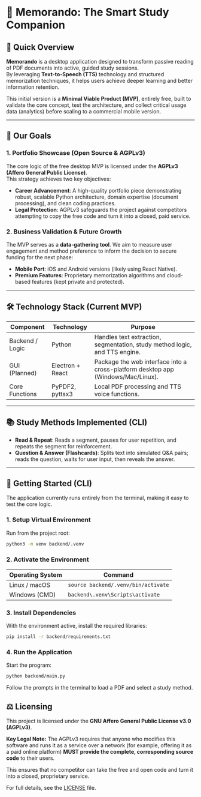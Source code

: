 # 🧠 Memorando: The Smart Study Companion

## 🌟 Quick Overview
**Memorando** is a desktop application designed to transform passive reading of PDF documents into active, guided study sessions.  
By leveraging **Text-to-Speech (TTS)** technology and structured memorization techniques, it helps users achieve deeper learning and better information retention.

This initial version is a **Minimal Viable Product (MVP)**, entirely free, built to validate the core concept, test the architecture, and collect critical usage data (analytics) before scaling to a commercial mobile version.

---

## 🎯 Our Goals

### 1. Portfolio Showcase (Open Source & AGPLv3)
The core logic of the free desktop MVP is licensed under the **AGPLv3 (Affero General Public License)**.  
This strategy achieves two key objectives:

- **Career Advancement**: A high-quality portfolio piece demonstrating robust, scalable Python architecture, domain expertise (document processing), and clean coding practices.  
- **Legal Protection**: AGPLv3 safeguards the project against competitors attempting to copy the free code and turn it into a closed, paid service.

### 2. Business Validation & Future Growth
The MVP serves as a **data-gathering tool**. We aim to measure user engagement and method preference to inform the decision to secure funding for the next phase:

- **Mobile Port**: iOS and Android versions (likely using React Native).  
- **Premium Features**: Proprietary memorization algorithms and cloud-based features (kept private and protected).

---

## 🛠️ Technology Stack (Current MVP)

| **Component**     | **Technology**   | **Purpose**                                                                 |
|--------------------|------------------|-------------------------------------------------------------------------------|
| Backend / Logic    | Python           | Handles text extraction, segmentation, study method logic, and TTS engine.    |
| GUI (Planned)      | Electron + React | Package the web interface into a cross-platform desktop app (Windows/Mac/Linux). |
| Core Functions     | PyPDF2, pyttsx3  | Local PDF processing and TTS voice functions.                                 |

---

## 📚 Study Methods Implemented (CLI)

- **Read & Repeat**: Reads a segment, pauses for user repetition, and repeats the segment for reinforcement.  
- **Question & Answer (Flashcards)**: Splits text into simulated Q&A pairs; reads the question, waits for user input, then reveals the answer.

---

## 🚀 Getting Started (CLI)

The application currently runs entirely from the terminal, making it easy to test the core logic.

### 1. Setup Virtual Environment
Run from the project root:

```bash
python3 -m venv backend/.venv
```

### 2. Activate the Environment

| Operating System | Command                                   |
|------------------|-------------------------------------------|
| Linux / macOS    | `source backend/.venv/bin/activate`       |
| Windows (CMD)    | `backend\.venv\Scripts\activate`          |

### 3. Install Dependencies
With the environment active, install the required libraries:

```bash
pip install -r backend/requirements.txt
```

### 4. Run the Application
Start the program:

```bash
python backend/main.py
```

Follow the prompts in the terminal to load a PDF and select a study method.

## ⚖️ Licensing

This project is licensed under the **GNU Affero General Public License v3.0 (AGPLv3)**.

**Key Legal Note:** The AGPLv3 requires that anyone who modifies this software and runs it as a service over a network (for example, offering it as a paid online platform) **MUST provide the complete, corresponding source code** to their users.  

This ensures that no competitor can take the free and open code and turn it into a closed, proprietary service.  

For full details, see the [LICENSE](./LICENSE) file.
